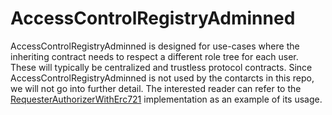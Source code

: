 # AccessControlRegistryAdminned

AccessControlRegistryAdminned is designed for use-cases where the inheriting contract needs to respect a different role tree for each user.
These will typically be centralized and trustless protocol contracts.
Since AccessControlRegistryAdminned is not used by the contarcts in this repo, we will not go into further detail.
The interested reader can refer to the [RequesterAuthorizerWithErc721](https://github.com/api3dao/airnode-protocol-v1/blob/main/contracts/authorizers/RequesterAuthorizerWithErc721.sol) implementation as an example of its usage.
